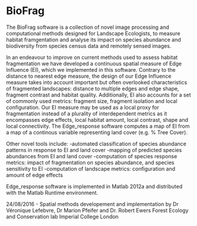 # BioFrag
The BioFrag software is a collection of novel image processing and computational methods designed for Landscape Ecologists, to measure habitat framgentation and analyse its impact on species abundance and biodiversity from species census data and remotely sensed images.

In an endeavour to improve on current methods used to assess habitat fragmentation we have developed a continuous
 spatial measure of Edge Influence (EI), which we implemented in this software. 
Contrary to the distance to nearest edge measure, the design of our Edge Influence measure takes into account important 
but often overlooked characteristics of fragmented landscapes: distance to multiple edges and edge shape, fragment contrast
 and habitat quality. Additionally, EI also accounts for a set of commonly used metrics: fragment size, fragment isolation 
and local configuration. Our EI measure may be used as a local proxy for fragmentation instead of a plurality of interdependent metrics
 as it encompasses edge effects, local habitat amount, local contrast, shape and local connectivity. 
The Edge_response software computes a map of EI from a map of a continous variable representing land cover (e.g. % Tree Cover).

Other novel tools include:
-automated classification of species abundance patterns in response to EI and land cover
-mapping of predicted species abundances from EI and land cover
-computation of species response metrics: impact of fragmentation on species abundance, and species sensitivity to EI
-computation of landscape metrics: configuration and amount of edge effects

Edge_response software is implemented in Matlab 2012a and distributed with the Matlab Runtime environment.

24/08/2016 - Spatial methods developement and implementation by Dr Véronique Lefebvre, Dr Marion Pfeifer and Dr. Robert Ewers
Forest Ecology and Conservation lab
Imperial College London
